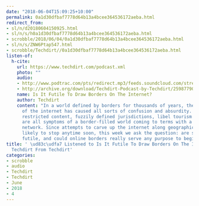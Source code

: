 ```yaml
---
date: "2018-06-04T15:09:25+10:00"
permalink: 0a1d30dfbaf7778d64b13a4bcee364536172aeba.html
redirect_from:
- sl/n/d20180604150925.html
- sl/n/s/h0a1d30dfbaf7778d64b13a4bcee364536172aeba.html
- scrobble/2018/06/04/0a1d30dfbaf7778d64b13a4bcee364536172aeba.html
- sl/n/s/ZNW6Ptap547.html
- scrobble/Techdirt//0a1d30dfbaf7778d64b13a4bcee364536172aeba.html
listen-of:
  h-cite:
    url: https://www.techdirt.com/podcast.xml
    photo: ""
    audio:
    - http://www.podtrac.com/pts/redirect.mp3/feeds.soundcloud.com/stream/259877905-techdirt-is-it-futile-to-draw-borders-on-the-internet.mp3
    - http://archive.org/download/Techdirt-Podcast-by-Techdirt/259877905-techdirt-is-it-futile-to-draw-borders-on-the-internet.mp3
    name: Is It Futile To Draw Borders On The Internet?
    author: Techdirt
    content: "In a world defined by borders for thousands of years, the global nature
      of the internet has caused all sorts of confusion and absurdity. Geographically
      restricted content, fuzzily defined jurisdictions, libel tourism \u2014 these
      are all symptoms of a border-filled world coming to terms with a borderless
      network. Since attempts to carve up the internet along geographical lines aren't
      likely to stop anytime soon, this week we ask the question: are such attempts
      futile, and could online borders really serve any purpose to begin with?"
title: ' \ud83c\udfa7 Listened to Is It Futile To Draw Borders On The Internet? by
  Techdirt From Techdirt'
categories:
- scrobble
- audio
- Techdirt
- Techdirt
- June
- 2018
- 4
---
```

